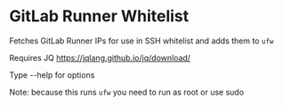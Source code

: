 # GitLab Runner Whitelist
Fetches GitLab Runner IPs for use in SSH whitelist and adds them to `ufw`

Requires JQ
https://jqlang.github.io/jq/download/

Type --help for options

Note: because this runs `ufw` you need to run as root or use sudo
